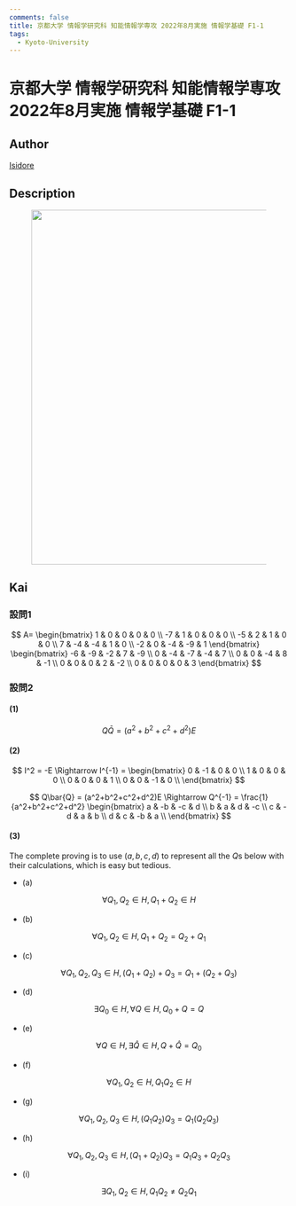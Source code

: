 ```yaml
---
comments: false
title: 京都大学 情報学研究科 知能情報学専攻 2022年8月実施 情報学基礎 F1-1
tags:
  - Kyoto-University
---
```

# 京都大学 情報学研究科 知能情報学専攻 2022年8月実施 情報学基礎 F1-1

## **Author**
[Isidore](https://github.com/heacsing)

## **Description**
<figure style="text-align:center;">
  <img src="https://s2.loli.net/2024/06/27/KiB4xw9ncTDaLs7.png" width="640"/>
</figure>

## **Kai**
### 設問1

$$
A=
\begin{bmatrix}
    1 & 0 & 0 & 0 & 0 \\
    -7 & 1 & 0 & 0 & 0 \\
    -5 & 2 & 1 & 0 & 0 \\
    7 & -4 & -4 & 1 & 0 \\
    -2 & 0 & -4 & -9 & 1
\end{bmatrix}
\begin{bmatrix}
    -6 & -9 & -2 & 7 & -9 \\ 
    0 & -4 & -7 & -4 & 7 \\ 
    0 & 0 & -4 & 8 & -1 \\
    0 & 0 & 0 & 2 & -2 \\
    0 & 0 & 0 & 0 & 3 
\end{bmatrix}
$$

### 設問2
#### (1)

$$
Q\bar{Q} = (a^2+b^2+c^2+d^2)E 
$$

#### (2)

$$
I^2 = -E \Rightarrow I^{-1} = 
\begin{bmatrix}
    0 & -1 & 0 & 0 \\
    1 & 0 & 0 & 0 \\
    0 & 0 & 0 & 1 \\
    0 & 0 & -1 & 0 \\
\end{bmatrix}
$$

$$
Q\bar{Q} = (a^2+b^2+c^2+d^2)E \Rightarrow Q^{-1} = \frac{1}{a^2+b^2+c^2+d^2}
\begin{bmatrix}
    a & -b & -c & d \\
    b & a & d & -c \\
    c & -d & a & b \\
    d & c & -b & a \\
\end{bmatrix}
$$

#### (3)

The complete proving is to use $(a, b, c, d)$ to represent all the $Q$s below with their calculations, which is easy but tedious.

- (a)  
  
$$
\forall Q_1, Q_2 \in H, Q_1 + Q_2 \in H
$$

- (b)
  
$$
\forall Q_1, Q_2 \in H, Q_1 + Q_2 = Q_2 + Q_1
$$

- (c\) 
  
$$
\forall Q_1, Q_2, Q_3 \in H, (Q_1 + Q_2) + Q_3 = Q_1 + (Q_2 + Q_3)
$$

- (d) 
  
$$
\exists Q_0 \in H,  \forall Q \in H, Q_0 + Q = Q
$$

- (e) 
  
$$
\forall Q \in H, \exists \hat{Q} \in H,  Q + \hat{Q} = Q_0
$$

- (f) 
  
$$
\forall Q_1, Q_2 \in H, Q_1Q_2 \in H
$$

- (g)
  
$$
\forall Q_1, Q_2, Q_3 \in H, (Q_1Q_2)Q_3 = Q_1(Q_2Q_3)
$$

- (h) 
  
$$
\forall Q_1, Q_2, Q_3 \in H, (Q_1 + Q_2)Q_3 = Q_1Q_3 + Q_2Q_3
$$

- (i) 
  
$$
\exists Q_1, Q_2 \in H, Q_1Q_2 \neq Q_2Q_1
$$
